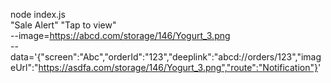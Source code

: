 node index.js <Device-Token> \
  "Sale Alert" "Tap to view" \
  --image=https://abcd.com/storage/146/Yogurt_3.png \
  --data='{"screen":"Abc","orderId":"123","deeplink":"abcd://orders/123","imageUrl":"https://asdfa.com/storage/146/Yogurt_3.png","route":"Notification"}'
